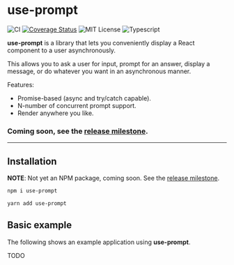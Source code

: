 # use-prompt

![CI](https://github.com/jonbnewman/use-prompt/actions/workflows/main.yml/badge.svg)
[![Coverage Status](https://coveralls.io/repos/github/jonbnewman/use-prompt/badge.svg?branch=main)](https://coveralls.io/github/jonbnewman/use-prompt?branch=main)
![MIT License](https://img.shields.io/github/license/jonbnewman/use-prompt)
![Typescript](https://img.shields.io/badge/types-TypeScript-blue?logo=typescript)

**use-prompt** is a library that lets you conveniently display a React component to a user asynchronously.

This allows you to ask a user for input, prompt for an answer, display a message, or do whatever you want in an asynchronous manner.

Features:

- Promise-based (async and try/catch capable).
- N-number of concurrent prompt support.
- Render anywhere you like.

### Coming soon, see the [release milestone](https://github.com/jonbnewman/use-prompt/milestone/1).

---

## Installation

**NOTE**: Not yet an NPM package, coming soon. See the [release milestone](https://github.com/jonbnewman/use-prompt/milestone/1).

```bash
npm i use-prompt
```

```bash
yarn add use-prompt
```

## Basic example

The following shows an example application using **use-prompt**.

TODO
